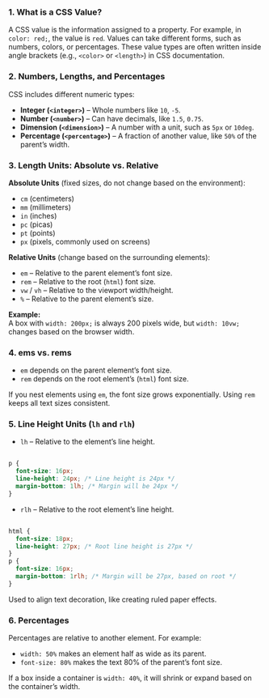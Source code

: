 
### **1. What is a CSS Value?**

A CSS value is the information assigned to a property. For example, in `color: red;`, the value is `red`. Values can take different forms, such as numbers, colors, or percentages. These value types are often written inside angle brackets (e.g., `<color>` or `<length>`) in CSS documentation.

### **2. Numbers, Lengths, and Percentages**

CSS includes different numeric types:

- **Integer (`<integer>`)** – Whole numbers like `10`, `-5`.
- **Number (`<number>`)** – Can have decimals, like `1.5`, `0.75`.
- **Dimension (`<dimension>`)** – A number with a unit, such as `5px` or `10deg`.
- **Percentage (`<percentage>`)** – A fraction of another value, like `50%` of the parent’s width.

### **3. Length Units: Absolute vs. Relative**

**Absolute Units** (fixed sizes, do not change based on the environment):

- `cm` (centimeters)
- `mm` (millimeters)
- `in` (inches)
- `pc` (picas)
- `pt` (points)
- `px` (pixels, commonly used on screens)

**Relative Units** (change based on the surrounding elements):

- `em` – Relative to the parent element’s font size.
- `rem` – Relative to the root (`html`) font size.
- `vw` / `vh` – Relative to the viewport width/height.
- `%` – Relative to the parent element’s size.

**Example:**  
A box with `width: 200px;` is always 200 pixels wide, but `width: 10vw;` changes based on the browser width.

### **4. ems vs. rems**

- `em` depends on the parent element’s font size.
- `rem` depends on the root element’s (`html`) font size.

If you nest elements using `em`, the font size grows exponentially. Using `rem` keeps all text sizes consistent.

### **5. Line Height Units (`lh` and `rlh`)**

- `lh` – Relative to the element’s line height.

```css

p {
  font-size: 16px;
  line-height: 24px; /* Line height is 24px */
  margin-bottom: 1lh; /* Margin will be 24px */
}
```

- `rlh` – Relative to the root element’s line height.

```css

html {
  font-size: 18px;
  line-height: 27px; /* Root line height is 27px */
}
p {
  font-size: 16px;
  margin-bottom: 1rlh; /* Margin will be 27px, based on root */
}
```

Used to align text decoration, like creating ruled paper effects.

### **6. Percentages**

Percentages are relative to another element. For example:

- `width: 50%` makes an element half as wide as its parent.
- `font-size: 80%` makes the text 80% of the parent’s font size.

If a box inside a container is `width: 40%`, it will shrink or expand based on the container’s width.



